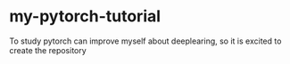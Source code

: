 # my-pytorch-tutorial
To study pytorch can improve myself about deeplearing, so it is excited to create the repository
